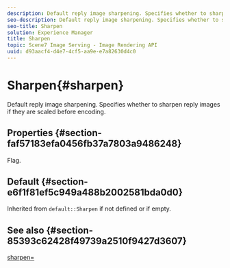```yaml
---
description: Default reply image sharpening. Specifies whether to sharpen reply images if they are scaled before encoding.
seo-description: Default reply image sharpening. Specifies whether to sharpen reply images if they are scaled before encoding.
seo-title: Sharpen
solution: Experience Manager
title: Sharpen
topic: Scene7 Image Serving - Image Rendering API
uuid: d93aacf4-d4e7-4cf5-aa9e-e7a82630d4c0
---
```


# Sharpen{#sharpen}

Default reply image sharpening. Specifies whether to sharpen reply images if they are scaled before encoding.

## Properties {#section-faf57183efa0456fb37a7803a9486248}

Flag.

## Default {#section-e6f1f81ef5c949a488b2002581bda0d0}

Inherited from `default::Sharpen` if not defined or if empty.

## See also {#section-85393c62428f49739a2510f9427d3607}

[sharpen=](../../../../../ir-api/http-protocol/image-rendering-api-ref/c-ir-http-protocol-ref/c-ir-http-protocol-command-reference/r-ir-http-sharpen.md#reference-13034d22d176483cb99ccafc2a4f6a6e) 

